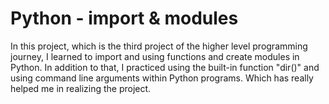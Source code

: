 # Python - import & modules

In this project, which is the third project of the higher level programming journey, I learned to import and using functions and create modules in Python. 
In addition to that, I practiced using the built-in function "dir()" and using command line arguments within Python programs.
Which has really helped me in realizing the project.
